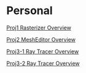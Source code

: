 # Personal

<a href="http://htmlpreview.github.io/?https://github.com/victorthevong/Personal/blob/master/rasterizer_web/index.html" target="_blank">Proj1 Rasterizer Overview</a>

<a href="http://htmlpreview.github.io/?https://github.com/victorthevong/Personal/blob/master/meshEditor_web/index.html" target="_blank">Proj2 MeshEditor Overview</a>

<a href="http://htmlpreview.github.io/?https://github.com/victorthevong/Personal/blob/master/rayTracer_web/index.html" target="_blank">Proj3-1 Ray Tracer Overview</a>

<a href="" target="_blank">Proj3-2 Ray Tracer Overview</a>

